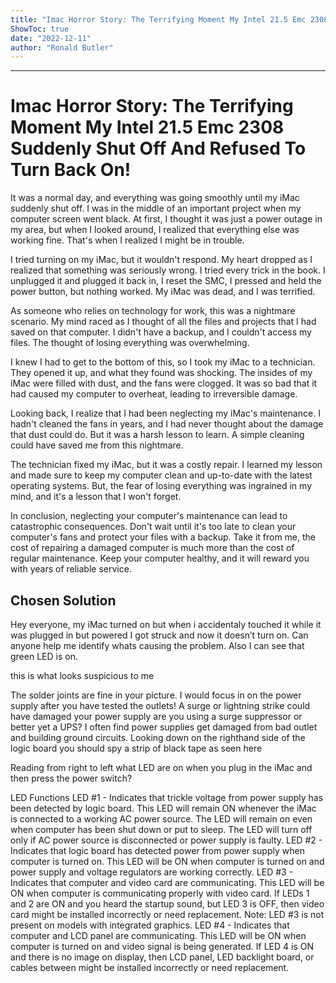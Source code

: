 ```yaml
---
title: "Imac Horror Story: The Terrifying Moment My Intel 21.5 Emc 2308 Suddenly Shut Off And Refused To Turn Back On!"
ShowToc: true 
date: "2022-12-11"
author: "Ronald Butler"
---
```

*****
# Imac Horror Story: The Terrifying Moment My Intel 21.5 Emc 2308 Suddenly Shut Off And Refused To Turn Back On!

It was a normal day, and everything was going smoothly until my iMac suddenly shut off. I was in the middle of an important project when my computer screen went black. At first, I thought it was just a power outage in my area, but when I looked around, I realized that everything else was working fine. That's when I realized I might be in trouble.

I tried turning on my iMac, but it wouldn't respond. My heart dropped as I realized that something was seriously wrong. I tried every trick in the book. I unplugged it and plugged it back in, I reset the SMC, I pressed and held the power button, but nothing worked. My iMac was dead, and I was terrified.

As someone who relies on technology for work, this was a nightmare scenario. My mind raced as I thought of all the files and projects that I had saved on that computer. I didn't have a backup, and I couldn't access my files. The thought of losing everything was overwhelming.

I knew I had to get to the bottom of this, so I took my iMac to a technician. They opened it up, and what they found was shocking. The insides of my iMac were filled with dust, and the fans were clogged. It was so bad that it had caused my computer to overheat, leading to irreversible damage.

Looking back, I realize that I had been neglecting my iMac's maintenance. I hadn't cleaned the fans in years, and I had never thought about the damage that dust could do. But it was a harsh lesson to learn. A simple cleaning could have saved me from this nightmare. 

The technician fixed my iMac, but it was a costly repair. I learned my lesson and made sure to keep my computer clean and up-to-date with the latest operating systems. But, the fear of losing everything was ingrained in my mind, and it's a lesson that I won't forget. 

In conclusion, neglecting your computer's maintenance can lead to catastrophic consequences. Don't wait until it's too late to clean your computer's fans and protect your files with a backup. Take it from me, the cost of repairing a damaged computer is much more than the cost of regular maintenance. Keep your computer healthy, and it will reward you with years of reliable service.


## Chosen Solution
 Hey everyone, my iMac turned on but when i accidentaly touched it while it was plugged in but powered I got struck and now it doesn’t turn on. Can anyone help me identify whats causing the problem. Also I can see that green LED is on.

this is what looks suspicious to me

 The solder joints are fine in your picture. I would focus in on the power supply after you have tested the outlets!
A surge or lightning strike could have damaged your power supply are you using a surge suppressor or better yet a UPS? I often find power supplies get damaged from bad outlet and building ground circuits.
Looking down on the righthand side of the logic board you should spy a strip of black tape as seen here

Reading from right to left what LED are on when you plug in the iMac and then press the power switch?

LED Functions
LED #1 - Indicates that trickle voltage from power supply has been detected by logic board. This LED will remain ON whenever the iMac is connected to a working AC power source. The LED will remain on even when computer has been shut down or put to sleep. The LED will turn off only if AC power source is disconnected or power supply is faulty.
LED #2 - Indicates that logic board has detected power from power supply when computer is turned on. This LED will be ON when computer is turned on and power supply and voltage regulators are working correctly.
LED #3 - Indicates that computer and video card are communicating. This LED will be ON when computer is communicating properly with video card. If LEDs 1 and 2 are ON and you heard the startup sound, but LED 3 is OFF, then video card might be installed incorrectly or need replacement. Note: LED #3 is not present on models with integrated graphics.
LED #4 - Indicates that computer and LCD panel are communicating. This LED will be ON when computer is turned on and video signal is being generated. If LED 4 is ON and there is no image on display, then LCD panel, LED backlight board, or cables between might be installed incorrectly or need replacement.




